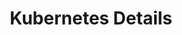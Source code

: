 ---
title: "Kubernetes Details"
description: "Explore the intricate details of Kubernetes, its architecture, components, and how it orchestrates containerized applications effectively."
cardImage: "/images/learning-path/kubernetes-icon.svg"
weight: 3
---
